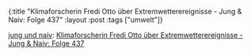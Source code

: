 {:title "Klimaforscherin Fredi Otto über Extremwetterereignisse - Jung & Naiv: Folge 437"
 :layout :post
 :tags  ["umwelt"]}

[jung und naiv](http://www.jungundnaiv.de/): [Klimaforscherin Fredi Otto über Extremwetterereignisse - Jung & Naiv: Folge 437](http://www.jungundnaiv.de/2019/09/29/klimaforscherin-fredi-otto-ueber-extremwetterereignisse-folge-437/)
